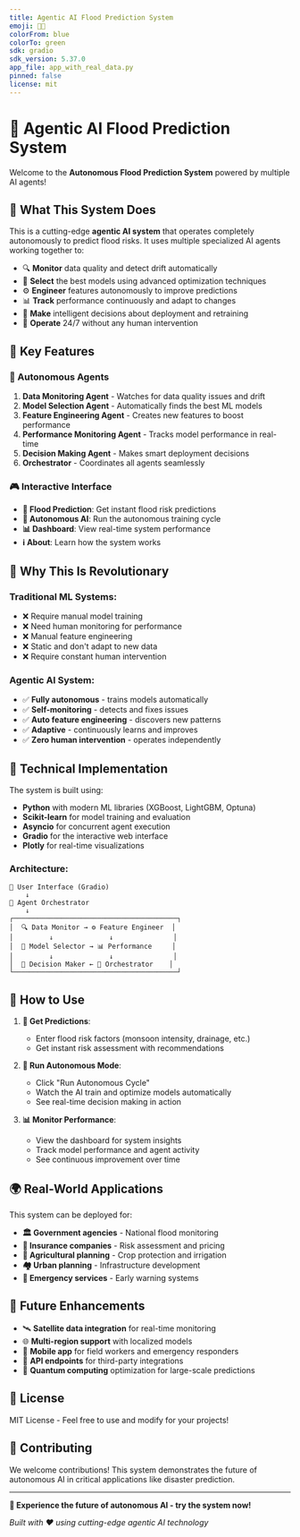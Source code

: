 ```yaml
---
title: Agentic AI Flood Prediction System
emoji: 🤖🌊
colorFrom: blue
colorTo: green
sdk: gradio
sdk_version: 5.37.0
app_file: app_with_real_data.py
pinned: false
license: mit
---
```


# 🤖 Agentic AI Flood Prediction System

Welcome to the **Autonomous Flood Prediction System** powered by multiple AI agents!

## 🎯 What This System Does

This is a cutting-edge **agentic AI system** that operates completely autonomously to predict flood risks. It uses multiple specialized AI agents working together to:

- 🔍 **Monitor** data quality and detect drift automatically
- 🧠 **Select** the best models using advanced optimization techniques
- ⚙️ **Engineer** features autonomously to improve predictions
- 📊 **Track** performance continuously and adapt to changes
- 🎯 **Make** intelligent decisions about deployment and retraining
- 🔄 **Operate** 24/7 without any human intervention

## 🚀 Key Features

### 🤖 Autonomous Agents
1. **Data Monitoring Agent** - Watches for data quality issues and drift
2. **Model Selection Agent** - Automatically finds the best ML models
3. **Feature Engineering Agent** - Creates new features to boost performance
4. **Performance Monitoring Agent** - Tracks model performance in real-time
5. **Decision Making Agent** - Makes smart deployment decisions
6. **Orchestrator** - Coordinates all agents seamlessly

### 🎮 Interactive Interface
- **🔮 Flood Prediction**: Get instant flood risk predictions
- **🤖 Autonomous AI**: Run the autonomous training cycle
- **📊 Dashboard**: View real-time system performance
- **ℹ️ About**: Learn how the system works

## 🌟 Why This Is Revolutionary

### Traditional ML Systems:
- ❌ Require manual model training
- ❌ Need human monitoring for performance
- ❌ Manual feature engineering
- ❌ Static and don't adapt to new data
- ❌ Require constant human intervention

### Agentic AI System:
- ✅ **Fully autonomous** - trains models automatically
- ✅ **Self-monitoring** - detects and fixes issues
- ✅ **Auto feature engineering** - discovers new patterns
- ✅ **Adaptive** - continuously learns and improves
- ✅ **Zero human intervention** - operates independently

## 🔬 Technical Implementation

The system is built using:
- **Python** with modern ML libraries (XGBoost, LightGBM, Optuna)
- **Scikit-learn** for model training and evaluation
- **Asyncio** for concurrent agent execution
- **Gradio** for the interactive web interface
- **Plotly** for real-time visualizations

### Architecture:
```
🎯 User Interface (Gradio)
    ↓
🤖 Agent Orchestrator
    ↓
┌─────────────────────────────────────────┐
│  🔍 Data Monitor → ⚙️ Feature Engineer  │
│         ↓              ↓               │
│  🧠 Model Selector → 📊 Performance     │
│         ↓              ↓               │
│  🎯 Decision Maker ← 🔄 Orchestrator    │
└─────────────────────────────────────────┘
```

## 🚀 How to Use

1. **🔮 Get Predictions**: 
   - Enter flood risk factors (monsoon intensity, drainage, etc.)
   - Get instant risk assessment with recommendations

2. **🤖 Run Autonomous Mode**:
   - Click "Run Autonomous Cycle" 
   - Watch the AI train and optimize models automatically
   - See real-time decision making in action

3. **📊 Monitor Performance**:
   - View the dashboard for system insights
   - Track model performance and agent activity
   - See continuous improvement over time

## 🌍 Real-World Applications

This system can be deployed for:
- **🏛️ Government agencies** - National flood monitoring
- **🏢 Insurance companies** - Risk assessment and pricing
- **🌾 Agricultural planning** - Crop protection and irrigation
- **🏘️ Urban planning** - Infrastructure development
- **📱 Emergency services** - Early warning systems

## 🔮 Future Enhancements

- 🛰️ **Satellite data integration** for real-time monitoring
- 🌐 **Multi-region support** with localized models
- 📱 **Mobile app** for field workers and emergency responders
- 🔗 **API endpoints** for third-party integrations
- 🧮 **Quantum computing** optimization for large-scale predictions

## 📄 License

MIT License - Feel free to use and modify for your projects!

## 🤝 Contributing

We welcome contributions! This system demonstrates the future of autonomous AI in critical applications like disaster prediction.

---

**🎉 Experience the future of autonomous AI - try the system now!**

*Built with ❤️ using cutting-edge agentic AI technology* 
